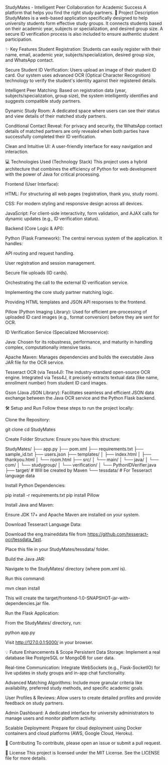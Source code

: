 StudyMates - Intelligent Peer Collaboration for Academic Success
A platform that helps you find the right study partners.
🚀 Project Description
StudyMates is a web-based application specifically designed to help university students form effective study groups. It connects students based on their academic year, subjects or specialization, and desired group size. A secure ID verification process is also included to ensure authentic student participation.

✨ Key Features
Student Registration: Students can easily register with their name, email, academic year, subjects/specialization, desired group size, and WhatsApp contact.

Secure Student ID Verification: Users upload an image of their student ID card. Our system uses advanced OCR (Optical Character Recognition) technology to verify the student's identity against their registered details.

Intelligent Peer Matching: Based on registration data (year, subjects/specialization, group size), the system intelligently identifies and suggests compatible study partners.

Dynamic Study Room: A dedicated space where users can see their status and view details of their matched study partners.

Conditional Contact Reveal: For privacy and security, the WhatsApp contact details of matched partners are only revealed when both parties have successfully completed their ID verification.

Clean and Intuitive UI: A user-friendly interface for easy navigation and interaction.

💻 Technologies Used (Technology Stack)
This project uses a hybrid architecture that combines the efficiency of Python for web development with the power of Java for critical processing.

Frontend (User Interface):

HTML: For structuring all web pages (registration, thank you, study room).

CSS: For modern styling and responsive design across all devices.

JavaScript: For client-side interactivity, form validation, and AJAX calls for dynamic updates (e.g., ID verification status).

Backend (Core Logic & API):

Python (Flask Framework): The central nervous system of the application. It handles:

API routing and request handling.

User registration and session management.

Secure file uploads (ID cards).

Orchestrating the call to the external ID verification service.

Implementing the core study partner matching logic.

Providing HTML templates and JSON API responses to the frontend.

Pillow (Python Imaging Library): Used for efficient pre-processing of uploaded ID card images (e.g., format conversion) before they are sent for OCR.

ID Verification Service (Specialized Microservice):

Java: Chosen for its robustness, performance, and maturity in handling complex, computationally intensive tasks.

Apache Maven: Manages dependencies and builds the executable Java JAR file for the OCR service.

Tesseract OCR (via Tess4J): The industry-standard open-source OCR engine. Integrated via Tess4J, it precisely extracts textual data (like name, enrollment number) from student ID card images.

Gson (Java JSON Library): Facilitates seamless and efficient JSON data exchange between the Java OCR service and the Python Flask backend.

🛠️ Setup and Run
Follow these steps to run the project locally:

Clone the Repository:

git clone <your-repository-URL>
cd StudyMates

Create Folder Structure: Ensure you have this structure:

StudyMates/
├── app.py
├── pom.xml
├── requirements.txt
├── sample_id.txt
├── users.json
├── templates/
│   ├── index.html
│   ├── thankyou.html
│   └── room.html
├── src/
│   └── main/
│       └── java/
│           └── com/
│               └── studygroup/
│                   └── verification/
│                       └── PythonIDVerifier.java
├── target/         # Will be created by Maven
└── tessdata/       # For Tesseract language data

Install Python Dependencies:

pip install -r requirements.txt
pip install Pillow

Install Java and Maven:

Ensure JDK 17+ and Apache Maven are installed on your system.

Download Tesseract Language Data:

Download the eng.traineddata file from https://github.com/tesseract-ocr/tessdata_fast.

Place this file in your StudyMates/tessdata/ folder.

Build the Java JAR:

Navigate to the StudyMates/ directory (where pom.xml is).

Run this command:

mvn clean install

This will create the target/frontend-1.0-SNAPSHOT-jar-with-dependencies.jar file.

Run the Flask Application:

From the StudyMates/ directory, run:

python app.py

Visit http://127.0.0.1:5000/ in your browser.

💡 Future Enhancements & Scope
Persistent Data Storage: Implement a real database like PostgreSQL or MongoDB for user data.

Real-time Communication: Integrate WebSockets (e.g., Flask-SocketIO) for live updates in study groups and in-app chat functionality.

Advanced Matching Algorithms: Include more granular criteria like availability, preferred study methods, and specific academic goals.

User Profiles & Reviews: Allow users to create detailed profiles and provide feedback on study partners.

Admin Dashboard: A dedicated interface for university administrators to manage users and monitor platform activity.

Scalable Deployment: Prepare for cloud deployment using Docker containers and cloud platforms (AWS, Google Cloud, Heroku).

🤝 Contributing
To contribute, please open an issue or submit a pull request.

📄 License
This project is licensed under the MIT License. See the LICENSE file for more details.
